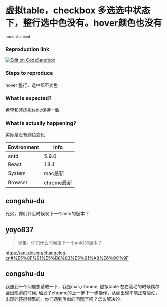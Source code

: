 # 虚拟table，checkbox 多选选中状态下，整行选中色没有。hover颜色也没有

`unconfirmed`

### Reproduction link

[![Edit on CodeSandbox](https://codesandbox.io/static/img/play-codesandbox.svg)](https://codesandbox.io/s/xu-ni-lie-biao-antd-5-9-0-forked-wdg63t?file=/demo.tsx)

### Steps to reproduce

hover 整行，选中都不变色

### What is expected?

希望和非虚拟table保持一致

### What is actually happening?

实际是没有颜色变化

| Environment | Info       |
| ----------- | ---------- |
| antd        | 5.9.0      |
| React       | 18.1       |
| System      | mac最新    |
| Browser     | chrome最新 |

<!-- generated by ant-design-issue-helper. DO NOT REMOVE -->

## congshu-du

兄弟，你们什么时候发下一个antd的版本？

## yoyo837

> 兄弟，你们什么时候发下一个antd的版本？

https://ant.design/changelog-cn#%E5%8F%91%E5%B8%83%E5%91%A8%E6%9C%9F

## congshu-du

我遇到一个问题想请教一下，我是mac,chrome, 虚拟table 左右滚动的时候偶尔会出现滑的时候, 触发了chrome的上一步下一步操作，从而出现不能正常滚动，出现的还挺频繁的。你们遇到类似的问题了吗？怎么解决的。
